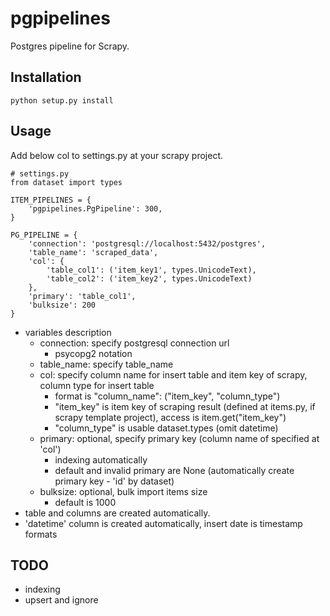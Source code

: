 # pgpipelines
Postgres pipeline for Scrapy.

## Installation

    python setup.py install

## Usage

Add below col to settings.py at your scrapy project.

    # settings.py
    from dataset import types

    ITEM_PIPELINES = {
        'pgpipelines.PgPipeline': 300,
    }

    PG_PIPELINE = {
        'connection': 'postgresql://localhost:5432/postgres',
        'table_name': 'scraped_data',
        'col': {
            'table_col1': ('item_key1', types.UnicodeText),
            'table_col2': ('item_key2', types.UnicodeText)
        },
        'primary': 'table_col1',
        'bulksize': 200
    }

 + variables description
     + connection: specify postgresql connection url
         + psycopg2 notation
     + table_name: specify table_name
     + col: specify column name for insert table and item key of scrapy, column type for insert table
         + format is "column_name": ("item_key", "column_type")
         + "item_key" is item key of scraping result (defined at items.py, if scrapy template project), access is item.get("item_key")
         + "column_type" is usable dataset.types (omit datetime)
     + primary: optional, specify primary key (column name of specified at 'col')
         + indexing automatically
         + default and invalid primary are None (automatically create primary key - 'id' by dataset)
     + bulksize: optional, bulk import items size
         + default is 1000
 + table and columns are created automatically.
 + 'datetime' column is created automatically, insert date is timestamp formats

## TODO
 + indexing
 + upsert and ignore
